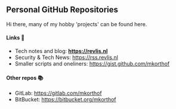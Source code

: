## Personal GitHub Repositories

Hi there, many of my hobby 'projects' can be found here.

#### Links 🔗
- Tech notes and blog: **https://revlis.nl**
- Security & Tech News: https://rss.revlis.nl
- Smaller scripts and oneliners: https://gist.github.com/mkorthof

#### Other repos 📚
- GitLab: https://gitlab.com/mkorthof
- BitBucket: https://bitbucket.org/mkorthof
